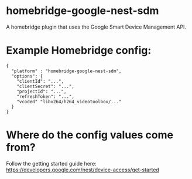 # homebridge-google-nest-sdm

A homebridge plugin that uses the Google Smart Device Management API.

# Example Homebridge config:

    {
      "platform" : "homebridge-google-nest-sdm",
      "options": {
        "clientId": "...",
        "clientSecret": "...",
        "projectId": "...",
        "refreshToken": "...",
        "vcoded" "libx264/h264_videotoolbox/..."
      }
    }
    
# Where do the config values come from?

Follow the getting started guide here: https://developers.google.com/nest/device-access/get-started
